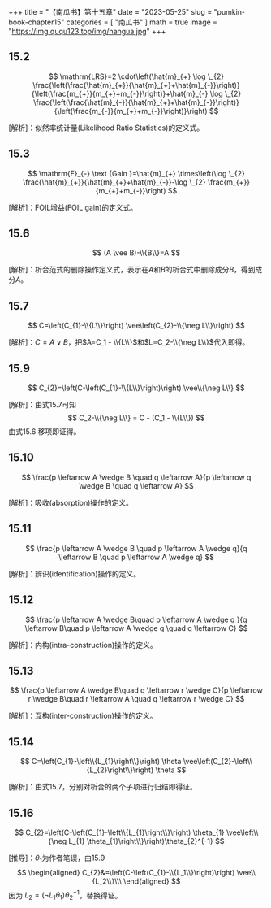 +++
title = "【南瓜书】第十五章"
date = "2023-05-25"
slug = "pumkin-book-chapter15"
categories = [
    "南瓜书"
]
math = true
image = "https://img.ququ123.top/img/nangua.jpg"
+++
## 15.2

$$
\mathrm{LRS}=2 \cdot\left(\hat{m}_{+} \log \_{2} \frac{\left(\frac{\hat{m}_{+}}{\hat{m}_{+}+\hat{m}_{-}}\right)}{\left(\frac{m_{+}}{m_{+}+m_{-}}\right)}+\hat{m}_{-} \log \_{2} \frac{\left(\frac{\hat{m}_{-}}{\hat{m}_{+}+\hat{m}_{-}}\right)}{\left(\frac{m_{-}}{m_{+}+m_{-}}\right)}\right)
$$

[解析]：似然率统计量(Likelihood Ratio Statistics)的定义式。

## 15.3

$$
\mathrm{F}_{-} \text {Gain }=\hat{m}_{+} \times\left(\log \_{2} \frac{\hat{m}_{+}}{\hat{m}_{+}+\hat{m}_{-}}-\log \_{2} \frac{m_{+}}{m_{+}+m_{-}}\right)
$$

[解析]：FOIL增益(FOIL gain)的定义式。

## 15.6

$$
(A \vee B)-\\{B\\}=A
$$

[解析]：析合范式的删除操作定义式，表示在$A$和$B$的析合式中删除成分$B$，得到成分$A$。

## 15.7

$$
C=\left(C_{1}-\\{L\\}\right) \vee\left(C_{2}-\\{\neg L\\}\right)
$$

[解析]：$C=A\vee B$，把$A=C_1 - \\{L\\}$和$L=C_2-\\{\neg L\\}$代入即得。

## 15.9

$$
C_{2}=\left(C-\left(C_{1}-\\{L\\}\right)\right) \vee\\{\neg L\\}
$$

[解析]：由式15.7可知
$$
C_2-\\{\neg L\\} = C - (C_1 - \\{L\\})
$$
由式15.6 移项即证得。

## 15.10

$$
\frac{p \leftarrow A \wedge B  \quad q \leftarrow A}{p \leftarrow q \wedge B  \quad q \leftarrow A}
$$

[解析]：吸收(absorption)操作的定义。

## 15.11

$$
\frac{p \leftarrow A \wedge B \quad p \leftarrow A \wedge q}{q \leftarrow B \quad p \leftarrow A \wedge q}
$$

[解析]：辨识(identification)操作的定义。

## 15.12

$$
\frac{p \leftarrow A \wedge B\quad p \leftarrow A \wedge q }{q \leftarrow B\quad p \leftarrow A \wedge q \quad q \leftarrow C} 
$$

[解析]：内构(intra-construction)操作的定义。

## 15.13

$$
\frac{p \leftarrow A \wedge B\quad q \leftarrow r \wedge C}{p \leftarrow r \wedge B\quad r \leftarrow A \quad q \leftarrow r \wedge C} 
$$

[解析]：互构(inter-construction)操作的定义。

## 15.14

$$
C=\left(C_{1}-\left\\{L_{1}\right\\}\right) \theta \vee\left(C_{2}-\left\\{L_{2}\right\\}\right) \theta
$$

[解析]：由式15.7，分别对析合的两个子项进行归结即得证。

## 15.16

$$
C_{2}=\left(C-\left(C_{1}-\left\\{L_{1}\right\\}\right) \theta_{1} \vee\left\\{\neg L_{1} \theta_{1}\right\\}\right)\theta_{2}^{-1}
$$

[推导]：$\theta_1$为作者笔误，由15.9
$$
\begin{aligned}
C_{2}&=\left(C-\left(C_{1}-\\{L_1\\}\right)\right) \vee\\{L_2\\}\\\
\end{aligned}
$$
因为 $L_2=(\neg L_1\theta_1)\theta_2^{-1}$，替换得证。



